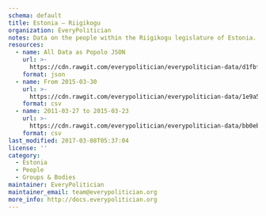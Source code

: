 ```yaml
---
schema: default
title: Estonia — Riigikogu
organization: EveryPolitician
notes: Data on the people within the Riigikogu legislature of Estonia.
resources:
  - name: All Data as Popolo JSON
    url: >-
      https://cdn.rawgit.com/everypolitician/everypolitician-data/d1fbf5719f756d202973360ffc2f281a0d338034/data/Estonia/Riigikogu/ep-popolo-v1.0.json
    format: json
  - name: From 2015-03-30
    url: >-
      https://cdn.rawgit.com/everypolitician/everypolitician-data/1e9a54987131bd9b82adf25480f880c338bd62e9/data/Estonia/Riigikogu/term-13.csv
    format: csv
  - name: 2011-03-27 to 2015-03-23
    url: >-
      https://cdn.rawgit.com/everypolitician/everypolitician-data/bb0eb51048eeb34123b1b321e6e4b58d9935dfef/data/Estonia/Riigikogu/term-12.csv
    format: csv
last_modified: 2017-03-08T05:37:04
license: ''
category:
  - Estonia
  - People
  - Groups & Bodies
maintainer: EveryPolitician
maintainer_email: team@everypolitician.org
more_info: http://docs.everypolitician.org
---
```

